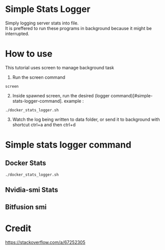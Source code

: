 # Simple Stats Logger
Simply logging server stats into file.  
It is preffered to run these programs in background because it might be interrupted.  

# How to use
This tutorial uses screen to manage background task
1. Run the screen command
  ```
  screen
  ```
2. Inside spawned screen, run the desired (logger command)[#simple-stats-logger-command].  example : 
  ```
  ./docker_stats_logger.sh
  ```
3. Watch the log being written to data folder, or send it to background with shortcut ctrl+a and then ctrl+d

# Simple stats logger command

## Docker Stats
  ```
  ./docker_stats_logger.sh
  ```

## Nvidia-smi Stats

## Bitfusion smi

# Credit
https://stackoverflow.com/a/67252305

